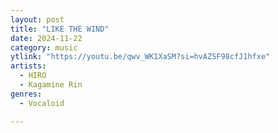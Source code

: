 ```yaml
---
layout: post
title: "LIKE THE WIND"
date: 2024-11-22
category: music
ytlink: "https://youtu.be/qwv_WK1XaSM?si=hvAZSF98cfJ1hfxe"
artists:
  - HIRO
  - Kagamine Rin
genres:
  - Vocaloid

---
```

